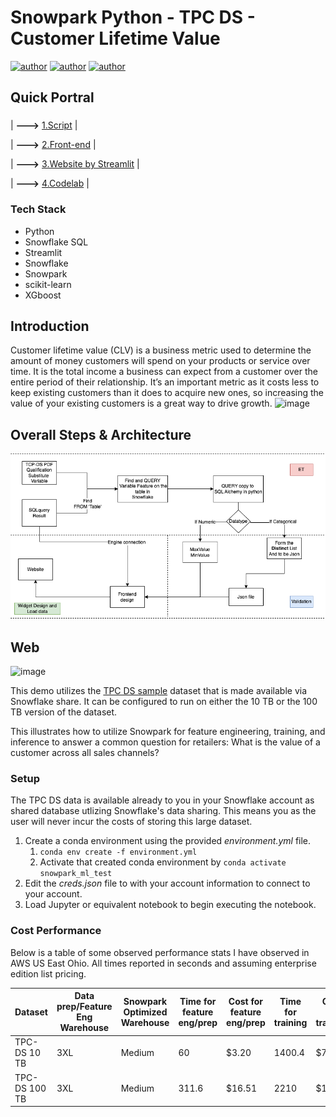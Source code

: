 # Snowpark Python - TPC DS  - Customer Lifetime Value
[![author](https://img.shields.io/badge/Author-Rayden_Xu-blue.svg)](https://www.linkedin.com/in/rundong-xu-269012230/) 
[![author](https://img.shields.io/badge/Author-Binghui_Lai-blue.svg)](https://www.linkedin.com/in/binghui-lai/) 
[![author](https://img.shields.io/badge/Author-Ziwei_Duan-blue.svg)](https://www.linkedin.com/in/ziwei-duan-create/) 

## Quick Portral
### 
| **--->** [1.Script](TCP-Analysis-writeCode.ipynb) |

| **--->** [2.Front-end](Customer_Lifetime_Value.py) |

| **--->** [3.Website by Streamlit](https://dduan-zw-tcp-ds-big-data-explore-customer-lifetime-value-izm9gb.streamlit.app/) |

| **--->** [4.Codelab](https://dduan-zw-tcp-ds-big-data-explore-customer-lifetime-value-izm9gb.streamlit.app/) |
### Tech Stack
- Python
- Snowflake SQL
- Streamlit
- Snowflake
- Snowpark
- scikit-learn
- XGboost

## Introduction
Customer lifetime value (CLV) is a business metric used to determine the amount of money customers will spend on your products or service over time. It is the total income a business can expect from a customer over the entire period of their relationship. It’s an important metric as it costs less to keep existing customers than it does to acquire new ones, so increasing the value of your existing customers is a great way to drive growth.
![image](https://user-images.githubusercontent.com/64514218/227070855-61da5c2b-8f35-4342-8af7-6b0eb9792339.png)

## Overall Steps & Architecture

<div align=center>
<img src="Workflow.png" width="800px">
</div>

## Web
![image](https://user-images.githubusercontent.com/64514218/230969989-acc30530-460b-4fa6-816e-225c814c0091.png)


This demo utilizes the [TPC DS sample](https://docs.snowflake.com/en/user-guide/sample-data-tpcds.html) dataset that is made available via  Snowflake share. It can be configured to run on either the 10 TB or the 100 TB version of the dataset. 

This illustrates how to utilize Snowpark for feature engineering, training, and inference to answer a common question for retailers: What is the value of a customer across all sales channels? 

### Setup 

The TPC DS data is available already to you in your Snowflake account as shared database utlizing Snowflake's data sharing. This means you as the user will never incur the costs of storing this large dataset. 

 1. Create a conda environment using the provided *environment.yml* file. 
    1. `conda env create -f environment.yml `
    2. Activate that created conda environment by `conda activate snowpark_ml_test`
 2. Edit the *creds.json* file to with your account information to connect to your account. 
 3. Load Jupyter or equivalent notebook to begin executing the notebook. 


### Cost Performance

Below is a table of some observed performance stats I have observed in AWS US East Ohio. All times reported in seconds and assuming enterprise edition list pricing. 

| Dataset       	| Data prep/Feature Eng Warehouse 	| Snowpark Optimized Warehouse 	| Time for feature eng/prep 	| Cost for feature eng/prep 	| Time for training 	| Cost for training 	| Time for inference 	| Cost for inference 	|
|---------------	|---------------------------------	|------------------------------	|---------------------------	|---------------------------	|-------------------	|-------------------	|--------------------	|--------------------	|
| TPC-DS 10 TB  	| 3XL                             	| Medium                       	| 60                        	| $3.20                     	| 1400.4            	| $7.07             	| 9.8                	| $0.52              	|
| TPC-DS 100 TB 	| 3XL                             	| Medium                       	| 311.6                     	| $16.51                    	| 2210              	| $11.05            	| 24.6               	| $1.30              	|
